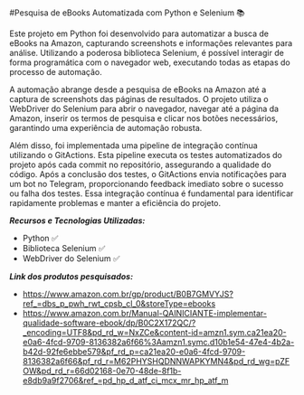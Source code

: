 #Pesquisa de eBooks Automatizada com Python e Selenium 📚

Este projeto em Python foi desenvolvido para automatizar a busca de eBooks na Amazon, capturando screenshots e informações relevantes para análise. Utilizando a poderosa biblioteca Selenium, é possível interagir de forma programática com o navegador web, executando todas as etapas do processo de automação.

A automação abrange desde a pesquisa de eBooks na Amazon até a captura de screenshots das páginas de resultados. O projeto utiliza o WebDriver do Selenium para abrir o navegador, navegar até a página da Amazon, inserir os termos de pesquisa e clicar nos botões necessários, garantindo uma experiência de automação robusta.

Além disso, foi implementada uma pipeline de integração contínua utilizando o GitActions. Esta pipeline executa os testes automatizados do projeto após cada commit no repositório, assegurando a qualidade do código. Após a conclusão dos testes, o GitActions envia notificações para um bot no Telegram, proporcionando feedback imediato sobre o sucesso ou falha dos testes. Essa integração contínua é fundamental para identificar rapidamente problemas e manter a eficiência do projeto.

***Recursos e Tecnologias Utilizadas:***
- Python ✅
- Biblioteca Selenium ✅
- WebDriver do Selenium ✅

***Link dos produtos pesquisados:***
- https://www.amazon.com.br/gp/product/B0B7GMVYJS?ref_=dbs_p_pwh_rwt_cpsb_cl_0&storeType=ebooks
- https://www.amazon.com.br/Manual-QAINICIANTE-implementar-qualidade-software-ebook/dp/B0C2X172QC/?_encoding=UTF8&pd_rd_w=NxZCe&content-id=amzn1.sym.ca21ea20-e0a6-4fcd-9709-8136382a6f66%3Aamzn1.symc.d10b1e54-47e4-4b2a-b42d-92fe6ebbe579&pf_rd_p=ca21ea20-e0a6-4fcd-9709-8136382a6f66&pf_rd_r=M62PHYSHQDNNWAPKYMN4&pd_rd_wg=pZFOW&pd_rd_r=66d02168-0e70-48de-8f1b-e8db9a9f2706&ref_=pd_hp_d_atf_ci_mcx_mr_hp_atf_m
